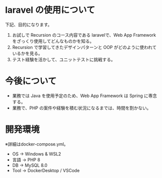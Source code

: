 # laravel の使用について

下記、目的になります。

1. お試しで Recursion のコース内容である laravelで、Web App Framework をざっくり使用してどんなものかを知る。
2. Recursion で学習してきたデザインパターンと OOP がどのように使われているかを見る。
3. テスト経験を活かして、ユニットテストに挑戦する。

# 今後について

- 業務では Java を使用予定のため、Web App Framework は Spring に専念する。
- 業務で、PHP の案件や経験を積む状況になるまでは、時間を割かない。

# 開発環境
※詳細はdocker-compose.yml。
- OS -> Windows & WSL2
- 言語 -> PHP 8
- DB -> MySQL 8.0
- Tool -> DockerDesktop / VSCode
